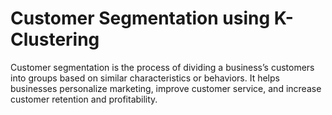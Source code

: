 # Customer Segmentation using K-Clustering

Customer segmentation is the process of dividing a business’s customers into groups based on similar characteristics or behaviors. It helps businesses personalize marketing, improve customer service, and increase customer retention and profitability.

